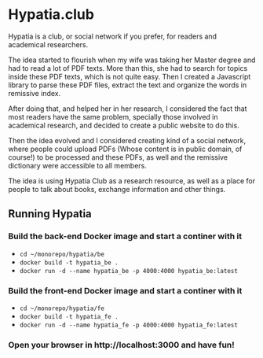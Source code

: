 # Hypatia.club

Hypatia is a club, or social network if you prefer, for readers and academical researchers.

The idea started to flourish when my wife was taking her Master degree and had to read a lot of PDF texts. More than this, she had to search for topics inside these PDF texts, which is not quite easy. Then I created a Javascript library to parse these PDF files, extract the text and organize the words in remissive index.

After doing that, and helped her in her research, I considered the fact that most readers have the same problem, specially those involved in academical research, and decided to create a public website to do this.

Then the idea evolved and I considered creating kind of a social network, where people could upload PDFs (Whose content is in public domain, of course!) to be processed and these PDFs, as well and the remissive dictionary were accessible to all members.

The idea is using Hypatia Club as a research resource, as well as a place for people to talk about books, exchange information and other things.

## Running Hypatia

### Build the back-end Docker image and start a continer with it

- `cd ~/monorepo/hypatia/be`
- `docker build -t hypatia_be .`
- `docker run -d --name hypatia_be -p 4000:4000 hypatia_be:latest`

### Build the front-end Docker image and start a continer with it

- `cd ~/monorepo/hypatia/fe`
- `docker build -t hypatia_fe .`
- `docker run -d --name hypatia_fe -p 4000:4000 hypatia_fe:latest`

### Open your browser in http://localhost:3000 and have fun!
